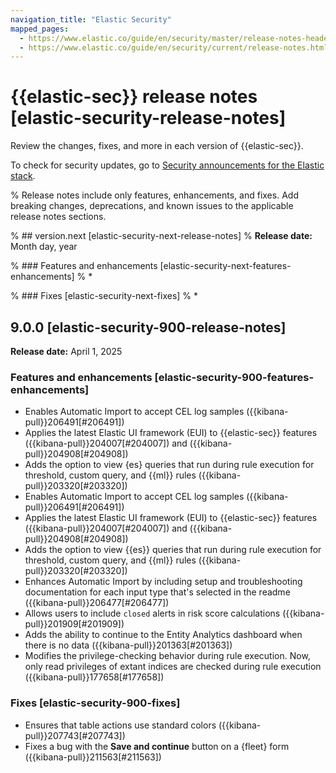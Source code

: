 ```yaml
---
navigation_title: "Elastic Security"
mapped_pages:
  - https://www.elastic.co/guide/en/security/master/release-notes-header-9.0.0.html
  - https://www.elastic.co/guide/en/security/current/release-notes.html
---
```

# {{elastic-sec}} release notes [elastic-security-release-notes]

Review the changes, fixes, and more in each version of {{elastic-sec}}.

To check for security updates, go to [Security announcements for the Elastic stack](https://discuss.elastic.co/c/announcements/security-announcements/31).

% Release notes include only features, enhancements, and fixes. Add breaking changes, deprecations, and known issues to the applicable release notes sections.

% ## version.next [elastic-security-next-release-notes]
% **Release date:** Month day, year

% ### Features and enhancements [elastic-security-next-features-enhancements]
% *

% ### Fixes [elastic-security-next-fixes]
% *

## 9.0.0 [elastic-security-900-release-notes]
**Release date:** April 1, 2025

### Features and enhancements [elastic-security-900-features-enhancements]
* Enables Automatic Import to accept CEL log samples ({{kibana-pull}}206491[#206491])
* Applies the latest Elastic UI framework (EUI) to {{elastic-sec}} features ({{kibana-pull}}204007[#204007]) and ({{kibana-pull}}204908[#204908])
* Adds the option to view {es} queries that run during rule execution for threshold, custom query, and {{ml}} rules ({{kibana-pull}}203320[#203320])
* Enables Automatic Import to accept CEL log samples ({{kibana-pull}}206491[#206491])
* Applies the latest Elastic UI framework (EUI) to {{elastic-sec}} features ({{kibana-pull}}204007[#204007]) and ({{kibana-pull}}204908[#204908])
* Adds the option to view {{es}} queries that run during rule execution for threshold, custom query, and {{ml}} rules ({{kibana-pull}}203320[#203320])
* Enhances Automatic Import by including setup and troubleshooting documentation for each input type that's selected in the readme ({{kibana-pull}}206477[#206477])
* Allows users to include `closed` alerts in risk score calculations ({{kibana-pull}}201909[#201909])
* Adds the ability to continue to the Entity Analytics dashboard when there is no data ({{kibana-pull}}201363[#201363])
* Modifies the privilege-checking behavior during rule execution. Now, only read privileges of extant indices are checked during rule execution ({{kibana-pull}}177658[#177658])

### Fixes [elastic-security-900-fixes]
* Ensures that table actions use standard colors ({{kibana-pull}}207743[#207743])
* Fixes a bug with the **Save and continue** button on a {fleet} form ({{kibana-pull}}211563[#211563])